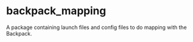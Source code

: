 # backpack_mapping
A package containing launch files and config files to do mapping with the Backpack.
